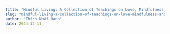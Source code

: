 ```yaml
---
title: "Mindful Living: A Collection of Teachings on Love, Mindfulness, and Meditation"
slug: "mindful-living-a-collection-of-teachings-on-love-mindfulness-and-meditation"
author: "Thích Nhất Hạnh"
date: 2024-12-11
---
```

